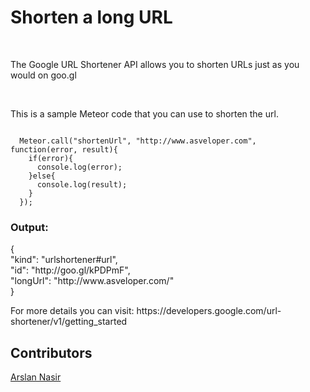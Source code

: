 <h1>Shorten a long URL</h1><br>
<p>The Google URL Shortener API allows you to shorten URLs just as you would on goo.gl</p><br>

<p>This is a sample Meteor code that you can use to shorten the url.</p>
<code>
  Meteor.call("shortenUrl", "http://www.asveloper.com", function(error, result){
    if(error){
      console.log(error);
    }else{
      console.log(result);
    }
  });
</code>

<h3>Output:</h3>
<p>
  {<br>
   "kind": "urlshortener#url",<br>
   "id": "http://goo.gl/kPDPmF",<br>
   "longUrl": "http://www.asveloper.com/"<br>
  }
</p>

<p>
  For more details you can visit: https://developers.google.com/url-shortener/v1/getting_started
</p>


<h2>Contributors</h2>
<a href="https://github.com/asveloper">Arslan Nasir</a>
